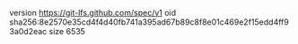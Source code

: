 version https://git-lfs.github.com/spec/v1
oid sha256:8e2570e35cd4f4d40fb741a395ad67b89c8f8e01c469e2f15edd4ff93a0d2eac
size 6535
